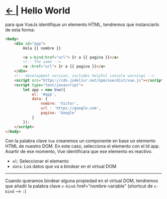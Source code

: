 # [← |](https://github.com/VGamezz19/platzi-course-notes/tree/master/Vue) Hello World

para que VueJs identifique un elemento HTML, tendremos que instanciarlo de esta forma:

```html
<body>
    <div id="app">
        Hola {{ nombre }}

        <a v-bind:href="url"> Ir a {{ pagina }}</a>
        <!-- The same -->
        <a :href="url"> Ir a {{ pagina }}</a>
    </div>
    <!-- development version, includes helpful console warnings -->
    <script src="https://cdn.jsdelivr.net/npm/vue/dist/vue.js"></script>
    <script type="text/javascript">
        let app = new Vue({
            el: '#app',
            data: {
                nombre: 'Victor',
                url : 'https://google.com',
                pagina: 'Google'
            }
        });
    </script>
</body>
```

Con la palabra clave `Vue` crearemos un componente en base un elemento HTML de nuestro DOM. En este caso, selecciona el elemento con el Id app.
Aoartir de ese momento, Vue identificara que ese elemento es reactivo.

- `el`: Seleccionar el elemento
- `data`: Los datos que va a bindear en el virtual DOM

-----

Cuando queramos bindear alguna propiedad en el virtual DOM, tendremos que añadir la palabra clave `v-bind:`href="nombre-variable" (shortcut de `v-bind` --> `:`)